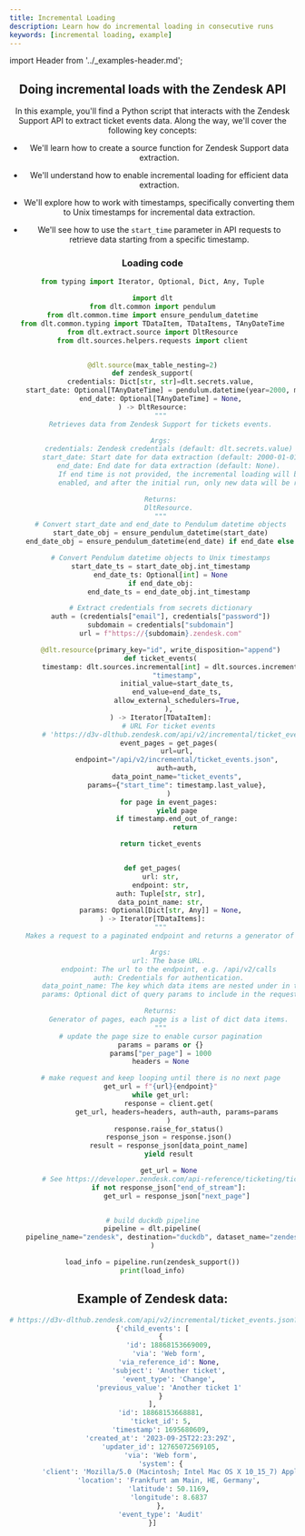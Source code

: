 ```yaml
---
title: Incremental Loading
description: Learn how do incremental loading in consecutive runs
keywords: [incremental loading, example]
---
```


import Header from '../_examples-header.md';

<Header
    intro="In this tutorial, you will learn how to do incremental loading in consecutive runs with dlt.
    The state of your incremental loads will be persisted in
    your selected destination and restored and used on each new load,
    making it very easy to keep your loaded dataset up to date with the source."
    slug="incremental_loading" />

## Doing incremental loads with the Zendesk API

In this example, you'll find a Python script that interacts with the Zendesk Support API to extract ticket events data. Along the way, we'll cover the following key concepts:

- We'll learn how to create a source function for Zendesk Support data extraction.

- We'll understand how to enable incremental loading for efficient data extraction.

- We'll explore how to work with timestamps, specifically converting them to Unix timestamps for incremental data extraction.

- We'll see how to use the `start_time` parameter in API requests to retrieve data starting from a specific timestamp.


### Loading code

<!--@@@DLT_SNIPPET_START ./code/run-snippets.py::example-->
```py
from typing import Iterator, Optional, Dict, Any, Tuple

import dlt
from dlt.common import pendulum
from dlt.common.time import ensure_pendulum_datetime
from dlt.common.typing import TDataItem, TDataItems, TAnyDateTime
from dlt.extract.source import DltResource
from dlt.sources.helpers.requests import client


@dlt.source(max_table_nesting=2)
def zendesk_support(
    credentials: Dict[str, str]=dlt.secrets.value,
    start_date: Optional[TAnyDateTime] = pendulum.datetime(year=2000, month=1, day=1),  # noqa: B008
    end_date: Optional[TAnyDateTime] = None,
) -> DltResource:
    """
    Retrieves data from Zendesk Support for tickets events.

    Args:
        credentials: Zendesk credentials (default: dlt.secrets.value)
        start_date: Start date for data extraction (default: 2000-01-01)
        end_date: End date for data extraction (default: None).
            If end time is not provided, the incremental loading will be
            enabled, and after the initial run, only new data will be retrieved.

    Returns:
        DltResource.
    """
    # Convert start_date and end_date to Pendulum datetime objects
    start_date_obj = ensure_pendulum_datetime(start_date)
    end_date_obj = ensure_pendulum_datetime(end_date) if end_date else None

    # Convert Pendulum datetime objects to Unix timestamps
    start_date_ts = start_date_obj.int_timestamp
    end_date_ts: Optional[int] = None
    if end_date_obj:
        end_date_ts = end_date_obj.int_timestamp

    # Extract credentials from secrets dictionary
    auth = (credentials["email"], credentials["password"])
    subdomain = credentials["subdomain"]
    url = f"https://{subdomain}.zendesk.com"

    @dlt.resource(primary_key="id", write_disposition="append")
    def ticket_events(
        timestamp: dlt.sources.incremental[int] = dlt.sources.incremental(
            "timestamp",
            initial_value=start_date_ts,
            end_value=end_date_ts,
            allow_external_schedulers=True,
        ),
    ) -> Iterator[TDataItem]:
        # URL For ticket events
        # 'https://d3v-dlthub.zendesk.com/api/v2/incremental/ticket_events.json?start_time=946684800'
        event_pages = get_pages(
            url=url,
            endpoint="/api/v2/incremental/ticket_events.json",
            auth=auth,
            data_point_name="ticket_events",
            params={"start_time": timestamp.last_value},
        )
        for page in event_pages:
            yield page
            if timestamp.end_out_of_range:
                return

    return ticket_events


def get_pages(
    url: str,
    endpoint: str,
    auth: Tuple[str, str],
    data_point_name: str,
    params: Optional[Dict[str, Any]] = None,
) -> Iterator[TDataItems]:
    """
    Makes a request to a paginated endpoint and returns a generator of data items per page.

    Args:
        url: The base URL.
        endpoint: The url to the endpoint, e.g. /api/v2/calls
        auth: Credentials for authentication.
        data_point_name: The key which data items are nested under in the response object (e.g. calls)
        params: Optional dict of query params to include in the request.

    Returns:
        Generator of pages, each page is a list of dict data items.
    """
    # update the page size to enable cursor pagination
    params = params or {}
    params["per_page"] = 1000
    headers = None

    # make request and keep looping until there is no next page
    get_url = f"{url}{endpoint}"
    while get_url:
        response = client.get(
            get_url, headers=headers, auth=auth, params=params
        )
        response.raise_for_status()
        response_json = response.json()
        result = response_json[data_point_name]
        yield result

        get_url = None
        # See https://developer.zendesk.com/api-reference/ticketing/ticket-management/incremental_exports/#json-format
        if not response_json["end_of_stream"]:
            get_url = response_json["next_page"]


# build duckdb pipeline
pipeline = dlt.pipeline(
    pipeline_name="zendesk", destination="duckdb", dataset_name="zendesk_data"
)

load_info = pipeline.run(zendesk_support())
print(load_info)
```
<!--@@@DLT_SNIPPET_END ./code/run-snippets.py::example-->


## Example of Zendesk data:

```python
# https://d3v-dlthub.zendesk.com/api/v2/incremental/ticket_events.json?start_time=946684800
{'child_events': [
    {
        'id': 18868153669009,
        'via': 'Web form',
        'via_reference_id': None,
        'subject': 'Another ticket',
        'event_type': 'Change',
        'previous_value': 'Another ticket 1'
    }
],
    'id': 18868153668881,
    'ticket_id': 5,
    'timestamp': 1695680609,
    'created_at': '2023-09-25T22:23:29Z',
    'updater_id': 12765072569105,
    'via': 'Web form',
    'system': {
        'client': 'Mozilla/5.0 (Macintosh; Intel Mac OS X 10_15_7) AppleWebKit/537.36 (KHTML, like Gecko) Chrome/116.0.0.0 Safari/537.36',
        'location': 'Frankfurt am Main, HE, Germany',
        'latitude': 50.1169,
        'longitude': 8.6837
    },
    'event_type': 'Audit'
}]
```
